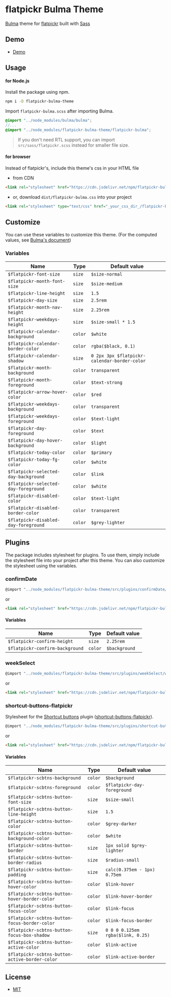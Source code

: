 # flatpickr Bulma Theme

[Bulma](https://bulma.io) theme for [flatpickr](https://flatpickr.js.org) built with [Sass](https://sass-lang.com)

## Demo

- [Demo](https://raw.githack.com/mymth/flatpickr-bulma-theme/v0.2/examples/)

## Usage

#### for Node.js

Install the package using npm.

```sh
npm i -D flatpickr-bulma-theme
```

Import `flatpickr-bulma.scss` after importing Bulma.

```scss
@import "../node_modules/bulma/bulma";
//...
@import "../node_modules/flatpickr-bulma-theme/flatpickr-bulma";
```

> If you don't need RTL support, you can import `src/sass/flatpickr.scss` instead for smaller file size.

#### for browser

Instead of flatpickr's, include this theme's css in your HTML file

- from CDN

```html
<link rel="stylesheet" href="https://cdn.jsdelivr.net/npm/flatpickr-bulma-theme/dist/flatpickr-bulma.min.css">
```

- or, download `dist/flatpickr-bulma.css` into your project

```html
<link rel="stylesheet" type="text/css" href="_your_css_dir_/flatpickr-bulma.css">
```

## Customize

You can use these variables to customize this theme. (For the computed values, see [Bulma's document](https://bulma.io/documentation/customize/variables/))

### Variables

Name|Type|Default value
---|---|---
`$flatpickr-font-size`|`size`|`$size-normal`
`$flatpickr-month-font-size`|`size`|`$size-medium`
`$flatpickr-line-height`|`size`|`1.5`
`$flatpickr-day-size`|`size`|`2.5rem`
`$flatpickr-month-nav-height`|`size`|`2.25rem`
`$flatpickr-weekdays-height`|`size`|`$size-small * 1.5`
`$flatpickr-calendar-background`|`color`|`$white`
`$flatpickr-calendar-border-color`|`color`|`rgba($black, 0.1)`
`$flatpickr-calendar-shadow`|`size`|`0 2px 3px $flatpickr-calendar-border-color`
`$flatpickr-month-background`|`color`|`transparent`
`$flatpickr-month-foreground`|`color`|`$text-strong`
`$flatpickr-arrow-hover-color`|`color`|`$red`
`$flatpickr-weekdays-background`|`color`|`transparent`
`$flatpickr-weekdays-foreground`|`color`|`$text-light`
`$flatpickr-day-foreground`|`color`|`$text`
`$flatpickr-day-hover-background`|`color`|`$light`
`$flatpickr-today-color`|`color`|`$primary`
`$flatpickr-today-fg-color`|`color`|`$white`
`$flatpickr-selected-day-background`|`color`|`$link`
`$flatpickr-selected-day-foreground`|`color`|`$white`
`$flatpickr-disabled-color`|`color`|`$text-light`
`$flatpickr-disabled-border-color`|`color`|`transparent`
`$flatpickr-disabled-day-foreground`|`color`|`$grey-lighter`

## Plugins

The package includes stylesheet for plugins. To use them, simply include the stylesheet file into your project after this theme. You can also customize the stylesheet using the variables. 

### confirmDate

```js
@import "../node_modules/flatpickr-bulma-theme/src/plugins/confirmDate/confirmDate";
```
or
```html
<link rel="stylesheet" href="https://cdn.jsdelivr.net/npm/flatpickr-bulma-theme/dist/plugins/confirmDate.min.css">
```

#### Variables

Name|Type|Default value
---|---|---
`$flatpickr-confirm-height`|`size`|`2.25rem`
`$flatpickr-confirm-background`|`color`|`$background`

### weekSelect

```js
@import "../node_modules/flatpickr-bulma-theme/src/plugins/weekSelect/weekSelect";
```
or
```html
<link rel="stylesheet" href="https://cdn.jsdelivr.net/npm/flatpickr-bulma-theme/dist/plugins/weekSelect.min.css">
```

### shortcut-buttons-flatpickr

Stylesheet for the [Shortcut buttons](https://github.com/jcsmorais/shortcut-buttons-flatpickr) plugin ([shortcut-buttons-flatpickr](https://github.com/jcsmorais/shortcut-buttons-flatpickr)).

```js
@import "../node_modules/flatpickr-bulma-theme/src/plugins/shortcut-buttons-flatpickr/shortcut-buttons-flatpickr";
```
or
```html
<link rel="stylesheet" href="https://cdn.jsdelivr.net/npm/flatpickr-bulma-theme/dist/plugins/shortcut-buttons-flatpickr.min.css">
```

#### Variables

Name|Type|Default value
---|---|---
`$flatpickr-scbtns-background`|`color`|`$background`
`$flatpickr-scbtns-foreground`|`color`|`$flatpickr-day-foreground`
`$flatpickr-scbtns-button-font-size`|`size`|`$size-small`
`$flatpickr-scbtns-button-line-height`|`size`|`1.5`
`$flatpickr-scbtns-button-color`|`color`|`$grey-darker`
`$flatpickr-scbtns-button-background-color`|`color`|`$white`
`$flatpickr-scbtns-button-border`|`size`|`1px solid $grey-lighter`
`$flatpickr-scbtns-button-border-radius`|`size`|`$radius-small`
`$flatpickr-scbtns-button-padding`|`size`|`calc(0.375em - 1px) 0.75em`
`$flatpickr-scbtns-button-hover-color`|`color`|`$link-hover`
`$flatpickr-scbtns-button-hover-border-color`|`color`|`$link-hover-border`
`$flatpickr-scbtns-button-focus-color`|`color`|`$link-focus`
`$flatpickr-scbtns-button-focus-border-color`|`color`|`$link-focus-border`
`$flatpickr-scbtns-button-focus-box-shadow`|`size`|`0 0 0 0.125em rgba($link, 0.25)`
`$flatpickr-scbtns-button-active-color`|`color`|`$link-active`
`$flatpickr-scbtns-button-active-border-color`|`color`|`$link-active-border`


## License

- [MIT](./LICENSE)
